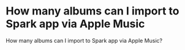 # How many albums can I import to Spark app via Apple Music
How many albums can I import to Spark app via Apple Music?